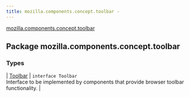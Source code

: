 ```yaml
---
title: mozilla.components.concept.toolbar - 
---
```


[mozilla.components.concept.toolbar](./index.html)

## Package mozilla.components.concept.toolbar

### Types

| [Toolbar](-toolbar/index.html) | `interface Toolbar`<br>Interface to be implemented by components that provide browser toolbar functionality. |

